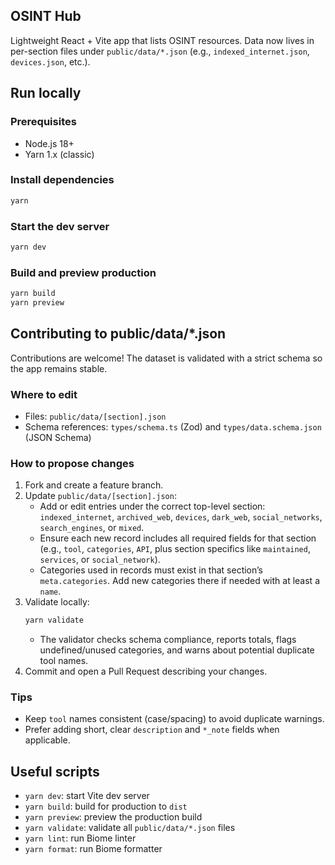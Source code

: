 ## OSINT Hub

Lightweight React + Vite app that lists OSINT resources. Data now lives in per-section files under `public/data/*.json` (e.g., `indexed_internet.json`, `devices.json`, etc.).

## Run locally

### Prerequisites
- Node.js 18+
- Yarn 1.x (classic)

### Install dependencies
```bash
yarn
```

### Start the dev server
```bash
yarn dev
```

### Build and preview production
```bash
yarn build
yarn preview
```

## Contributing to public/data/*.json

Contributions are welcome! The dataset is validated with a strict schema so the app remains stable.

### Where to edit
- Files: `public/data/[section].json`
- Schema references: `types/schema.ts` (Zod) and `types/data.schema.json` (JSON Schema)

### How to propose changes
1. Fork and create a feature branch.
2. Update `public/data/[section].json`:
   - Add or edit entries under the correct top-level section: `indexed_internet`, `archived_web`, `devices`, `dark_web`, `social_networks`, `search_engines`, or `mixed`.
   - Ensure each new record includes all required fields for that section (e.g., `tool`, `categories`, `API`, plus section specifics like `maintained`, `services`, or `social_network`).
   - Categories used in records must exist in that section’s `meta.categories`. Add new categories there if needed with at least a `name`.
3. Validate locally:
   ```bash
   yarn validate
   ```
   - The validator checks schema compliance, reports totals, flags undefined/unused categories, and warns about potential duplicate tool names.
4. Commit and open a Pull Request describing your changes.

### Tips
- Keep `tool` names consistent (case/spacing) to avoid duplicate warnings.
- Prefer adding short, clear `description` and `*_note` fields when applicable.

## Useful scripts
- `yarn dev`: start Vite dev server
- `yarn build`: build for production to `dist`
- `yarn preview`: preview the production build
- `yarn validate`: validate all `public/data/*.json` files
- `yarn lint`: run Biome linter
- `yarn format`: run Biome formatter


